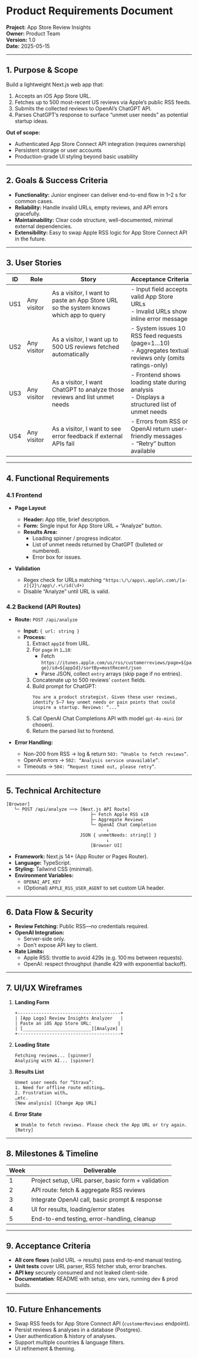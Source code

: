 # Product Requirements Document
**Project:** App Store Review Insights  
**Owner:** Product Team  
**Version:** 1.0  
**Date:** 2025-05-15

---

## 1. Purpose & Scope
Build a lightweight Next.js web app that:
1. Accepts an iOS App Store URL.
2. Fetches up to 500 most-recent US reviews via Apple’s public RSS feeds.
3. Submits the collected reviews to OpenAI’s ChatGPT API.
4. Parses ChatGPT’s response to surface “unmet user needs” as potential startup ideas.

**Out of scope:**
- Authenticated App Store Connect API integration (requires ownership)
- Persistent storage or user accounts
- Production-grade UI styling beyond basic usability

---

## 2. Goals & Success Criteria
- **Functionality:** Junior engineer can deliver end-to-end flow in 1–2 s for common cases.
- **Reliability:** Handle invalid URLs, empty reviews, and API errors gracefully.
- **Maintainability:** Clear code structure, well-documented, minimal external dependencies.
- **Extensibility:** Easy to swap Apple RSS logic for App Store Connect API in the future.

---

## 3. User Stories

| ID  | Role             | Story                                                                                  | Acceptance Criteria                                                                                       |
|-----|------------------|----------------------------------------------------------------------------------------|-----------------------------------------------------------------------------------------------------------|
| US1 | Any visitor      | As a visitor, I want to paste an App Store URL so the system knows which app to query | - Input field accepts valid App Store URLs<br>- Invalid URLs show inline error message                    |
| US2 | Any visitor      | As a visitor, I want up to 500 US reviews fetched automatically                        | - System issues 10 RSS feed requests (page=1…10)<br>- Aggregates textual reviews only (omits ratings-only) |
| US3 | Any visitor      | As a visitor, I want ChatGPT to analyze those reviews and list unmet needs            | - Frontend shows loading state during analysis<br>- Displays a structured list of unmet needs             |
| US4 | Any visitor      | As a visitor, I want to see error feedback if external APIs fail                      | - Errors from RSS or OpenAI return user-friendly messages<br>- “Retry” button available                   |

---

## 4. Functional Requirements

### 4.1 Frontend
- **Page Layout**
  - **Header:** App title, brief description.
  - **Form:** Single input for App Store URL + “Analyze” button.
  - **Results Area:**
    - Loading spinner / progress indicator.
    - List of unmet needs returned by ChatGPT (bulleted or numbered).
    - Error box for issues.

- **Validation**
  - Regex check for URLs matching `^https:\/\/apps\.apple\.com\/[a-z]{2}\/app\/.+\/id(\d+)`
  - Disable “Analyze” until URL is valid.

### 4.2 Backend (API Routes)
- **Route:** `POST /api/analyze`
  - **Input:** `{ url: string }`
  - **Process:**
    1. Extract `appId` from URL.
    2. For `page` in `1…10`:
       - Fetch `https://itunes.apple.com/us/rss/customerreviews/page=${page}/id=${appId}/sortBy=mostRecent/json`
       - Parse JSON, collect `entry` arrays (skip page if no entries).
    3. Concatenate up to 500 reviews’ `content` fields.
    4. Build prompt for ChatGPT:
       ```
       You are a product strategist. Given these user reviews, identify 5–7 key unmet needs or pain points that could inspire a startup. Reviews: “...”
       ```
    5. Call OpenAI Chat Completions API with model `gpt-4o-mini` (or chosen).
    6. Return the parsed list to frontend.

- **Error Handling:**
  - Non-200 from RSS → log & return `503: “Unable to fetch reviews”`.
  - OpenAI errors → `502: “Analysis service unavailable”`.
  - Timeouts → `504: “Request timed out, please retry”`.

---

## 5. Technical Architecture

```
[Browser]
   └─ POST /api/analyze ──> [Next.js API Route]
                                ├─ Fetch Apple RSS x10
                                ├─ Aggregate Reviews
                                └─ OpenAI Chat Completion
                                      ↓
                            JSON { unmetNeeds: string[] }
                                      ↓
                                [Browser UI]
```

- **Framework:** Next.js 14+ (App Router or Pages Router).
- **Language:** TypeScript.
- **Styling:** Tailwind CSS (minimal).
- **Environment Variables:**
  - `OPENAI_API_KEY`
  - (Optional) `APPLE_RSS_USER_AGENT` to set custom UA header.

---

## 6. Data Flow & Security
- **Review Fetching:** Public RSS—no credentials required.
- **OpenAI Integration:**
  - Server-side only.
  - Don’t expose API key to client.
- **Rate Limits:**
  - Apple RSS: throttle to avoid 429s (e.g. 100 ms between requests).
  - OpenAI: respect throughput (handle 429 with exponential backoff).

---

## 7. UI/UX Wireframes

1. **Landing Form**
   ```
   +---------------------------------------+
   | [App Logo] Review Insights Analyzer   |
   | Paste an iOS App Store URL:          |
   | [__________________________][Analyze] |
   +---------------------------------------+
   ```

2. **Loading State**
   ```
   Fetching reviews... [spinner]
   Analyzing with AI... [spinner]
   ```

3. **Results List**
   ```
   Unmet user needs for “Strava”:
   1. Need for offline route editing…
   2. Frustration with…
   …etc.
   [New analysis] [Change App URL]
   ```

4. **Error State**
   ```
   ❌ Unable to fetch reviews. Please check the App URL or try again.
   [Retry]
   ```

---

## 8. Milestones & Timeline

| Week | Deliverable                                   |
|------|-----------------------------------------------|
| 1    | Project setup, URL parser, basic form + validation |
| 2    | API route: fetch & aggregate RSS reviews      |
| 3    | Integrate OpenAI call, basic prompt & response |
| 4    | UI for results, loading/error states          |
| 5    | End-to-end testing, error-handling, cleanup   |

---

## 9. Acceptance Criteria
- **All core flows** (valid URL → results) pass end-to-end manual testing.
- **Unit tests** cover URL parser, RSS fetcher stub, error branches.
- **API key** securely consumed and not leaked client-side.
- **Documentation**: README with setup, env vars, running dev & prod builds.

---

## 10. Future Enhancements
- Swap RSS feeds for App Store Connect API (`customerReviews` endpoint).
- Persist reviews & analyses in a database (Postgres).
- User authentication & history of analyses.
- Support multiple countries & language filters.
- UI refinement & theming.
